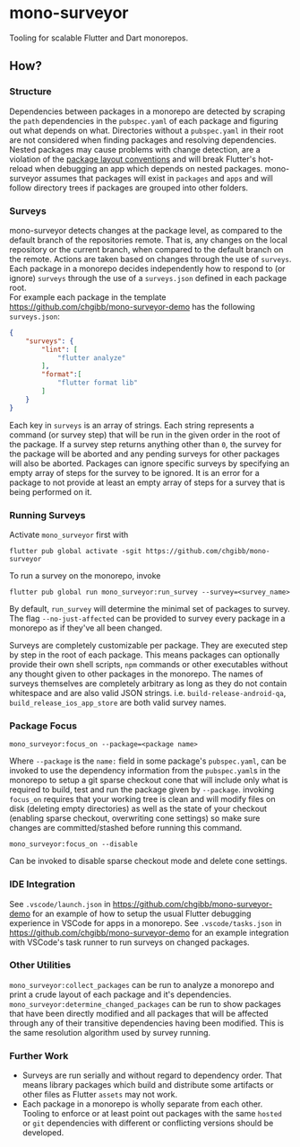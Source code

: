 # mono-surveyor
Tooling for scalable Flutter and Dart monorepos.

## How?
### Structure
Dependencies between packages in a monorepo are detected by scraping the `path` dependencies in the `pubspec.yaml` of each package and figuring out what depends on what. Directories without a `pubspec.yaml` in their root are not considered when finding packages and resolving dependencies. Nested packages may cause problems with change detection, are a violation of the [package layout conventions](https://dart.dev/tools/pub/package-layout) and will break Flutter's hot-reload when debugging an app which depends on nested packages. mono-surveyor assumes that packages will exist in `packages` and `apps` and will follow directory trees if packages are grouped into other folders.

### Surveys
mono-surveyor detects changes at the package level, as compared to the default branch of the repositories remote. That is, any changes on the local repository or the current branch, when compared to the default branch on the remote. Actions are taken based on changes through the use of `surveys`. Each package in a monorepo decides independently how to respond to (or ignore) `surveys` through the use of a `surveys.json` defined in each package root.   
For example each package in the template https://github.com/chgibb/mono-surveyor-demo has the following `surveys.json`:
```JSON
{
    "surveys": {
        "lint": [
            "flutter analyze"
        ],
        "format":[
            "flutter format lib"
        ]
    }
}
```
Each key in `surveys` is an array of strings. Each string represents a command (or survey step) that will be run in the given order in the root of the package. If a survey step returns anything other than `0`, the survey for the package will be aborted and any pending surveys for other packages will also be aborted. Packages can ignore specific surveys by specifying an empty array of steps for the survey to be ignored. It is an error for a package to not provide at least an empty array of steps for a survey that is being performed on it.

### Running Surveys
Activate `mono_surveyor` first with
```
flutter pub global activate -sgit https://github.com/chgibb/mono-surveyor
```
To run a survey on the monorepo, invoke
```
flutter pub global run mono_surveyor:run_survey --survey=<survey_name>
```
By default, `run_survey` will determine the minimal set of packages to survey. The flag `--no-just-affected` can be provided to survey every package in a monorepo as if they've all been changed.

Surveys are completely customizable per package. They are executed step by step in the root of each package. This means packages can optionally provide their own  shell scripts, `npm` commands or other executables without any thought given to other packages in the monorepo. The names of surveys themselves are completely arbitrary as long as they do not contain whitespace and are also valid JSON strings. i.e. `build-release-android-qa`, `build_release_ios_app_store` are both valid survey names.

### Package Focus
``` 
mono_surveyor:focus_on --package=<package name>
``` 
Where `--package` is the `name:` field in some package's `pubspec.yaml`, can be invoked to use the dependency information from the `pubspec.yaml`s in the monorepo to setup a git sparse checkout cone that will include only what is required to build, test and run the package given by `--package`. invoking `focus_on` requires that your working tree is clean and will modify files on disk (deleting empty directories) as well as the state of your checkout (enabling sparse checkout, overwriting cone settings) so make sure changes are committed/stashed before running this command. 

```
mono_surveyor:focus_on --disable
```
Can be invoked to disable sparse checkout mode and delete cone settings.

### IDE Integration
See `.vscode/launch.json` in https://github.com/chgibb/mono-surveyor-demo for an example of how to setup the usual Flutter debugging experience in VSCode for apps in a monorepo.
See `.vscode/tasks.json` in https://github.com/chgibb/mono-surveyor-demo for an example integration with VSCode's task runner to run surveys on changed packages.

### Other Utilities
`mono_surveyor:collect_packages` can be run to analyze a monorepo and print a crude layout of each package and it's dependencies.  
`mono_surveyor:determine_changed_packages` can be run to show packages that have been directly modified and all packages that will be affected through any of their transitive dependencies having been modified. This is the same resolution algorithm used by survey running.

### Further Work
- Surveys are run serially and without regard to dependency order. That means library packages which build and distribute some artifacts or other files as Flutter `assets` 
may not work.
- Each package in a monorepo is wholly separate from each other. Tooling to enforce or at least point out packages with the same `hosted` or `git` dependencies with different or conflicting versions should be developed.